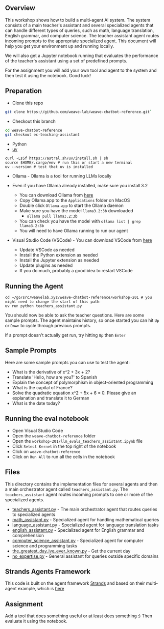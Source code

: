 ## Overview

This workshop shows how to build a multi-agent AI system. The system consists of a main teacher's assistant and several
specialized agents that can handle different types of queries, such as math, language translation, English
grammar, and computer science. The teacher assistant agent routes incoming prompts to the appropriate specialized agent.
This document will help you get your environment up and running locally.

We will also get a Jupyter notebook running that evaluates the performance of the teacher's assistant using a set of
predefined prompts.

For the assignment you will add your own tool and agent to the system and then test it using the notebook. Good luck!

## Preparation

- Clone this repo

```bash
git clone https://github.com/weave-lab/weave-chatbot-reference.git`
````

- Checkout this branch

```bash
cd weave-chatbot-reference
git checkout ec-teaching-assistant
````

- Python
- [uv](https://docs.astral.sh/uv/getting-started/installation/)

```
curl -LsSf https://astral.sh/uv/install.sh | sh
source $HOME/.cargo/env # run this or start a new terminal
uv --version # test that uv is installed
```

- Ollama - Ollama is a tool for running LLMs locally
- Even if you have Ollama already installed, make sure you install 3.2
    - You can download Ollama from [here](https://ollama.com/download)
    - Copy Ollama.app to the `Applications` folder on MacOS
    - Double click `Ollama.app` to start the Ollama daemon
    - Make sure you have the model `llama3.2:3b` downloaded
        - `ollama pull llama3.2:3b`
    - You can check you have the model with `ollama list | grep llama3.2:3b`
    - You will need to have Ollama running to run our agent

- Visual Studio Code (VSCode) - You can download VSCode from [here](https://code.visualstudio.com/Download)
    - Update VSCode as needed
    - Install the Python extension as needed
    - Install the Jupyter extension as needed
    - Update plugins as needed
    - If you do much, probably a good idea to restart VSCode

## Running the Agent

```
cd ~/go/src/weavelab.xyz/weave-chatbot-reference/workshop-201 # you might need to change the start of this path
uv run python teachers_assistant.py
```

You should now be able to ask the teacher questions. Here are some sample prompts. The agent maintains history, so once
started you can hit `Up` or `Down` to cycle through previous prompts.

If a prompt doesn't actually get run, try hitting `Up` then `Enter`

## Sample Prompts

Here are some sample prompts you can use to test the agent:

- What is the derivative of x^2 + 3x + 2?
- Translate 'Hello, how are you?' to Spanish
- Explain the concept of polymorphism in object-oriented programming
- What is the capital of France?
- Solve the quadratic equation x^2 + 5x + 6 = 0. Please give an explanation and translate it to German
- What is the date today?

## Running the eval notebook

- Open Visual Studio Code
- Open the `weave-chatbot-reference` folder
- Open the `workshop-201/llm_evals_teachers_assistant.ipynb` file
- Click `Select Kernel` in the top right of the notebook
- Click on `weave-chatbot-reference`
- Click on `Run All` to run all the cells in the notebook

## Files

This directory contains the implementation files for several agents and then a main orchestrator agent called
`teachers_assistant.py`. The `teachers_assistant` agent routes incoming prompts to one or more of the specialized
agents.

- [teachers_assistant.py](teachers_assistant.py) - The main orchestrator agent that routes queries to specialized agents
- [math_assistant.py](math_assistant.py) - Specialized agent for handling mathematical queries
- [language_assistant.py](language_assistant.py) - Specialized agent for language translation tasks
- [english_assistant.py](english_assistant.py) - Specialized agent for English grammar and comprehension
- [computer_science_assistant.py](computer_science_assistant.py) - Specialized agent for computer science and
  programming tasks
- [the_greatest_day_ive_ever_known.py](the_greatest_day_ive_ever_known.py) - Get the current day
- [no_expertise.py](no_expertise.py) - General assistant for queries outside specific domains

## Strands Agents Framework

This code is built on the agent framework [Strands](https://strandsagents.com/latest/) and based on their multi-agent
example, which is [here](multi_agent_example.md)

## Assignment

Add a tool that does something useful or at least does something :) Then evaluate it using the notebook.